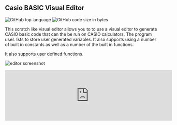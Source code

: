 ## Casio BASIC Visual Editor
<!-- META A scratch-like visual editor for the CASIO basic language (for calculators) META -->
![GitHub top language](https://img.shields.io/github/languages/top/ollielynas/casio-basic-visual-editor)
![GitHub code size in bytes](https://img.shields.io/github/languages/code-size/ollielynas/casio-basic-visual-editor)

This scratch like visual editor allows you to to use a visual editor to generate CASIO basic code that can the be run on CASIO calculators. The program uses lists to store user generated variables. It also supports using a number of built in constants as well as a number of the built in functions.  

It also supports user defined functions. 

![editor screenshot](https://img.itch.zone/aW1hZ2UvMjA3NjIzNS8xMjIxMjcyMS5wbmc=/794x1000/qdV9yq.png)

<iframe frameborder="0" src="https://itch.io/embed/2076235?linkback=true" width="552" height="167"><a href="https://ollie-lynas.itch.io/casio-basic-visual">Casio BASIC visual editor by Ollie lynas</a></iframe>

<!-- LAST EDITED 1700395681 LAST EDITED-->